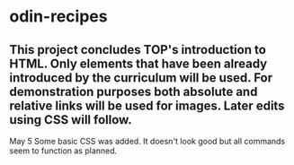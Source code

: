 # odin-recipes
This project concludes TOP's introduction to HTML.
Only elements that have been already introduced by the curriculum will be used.
For demonstration purposes both absolute and relative links will be used for images.
Later edits using CSS will follow.
---
May 5
Some basic CSS was added. It doesn't look good but all commands seem to function as planned.